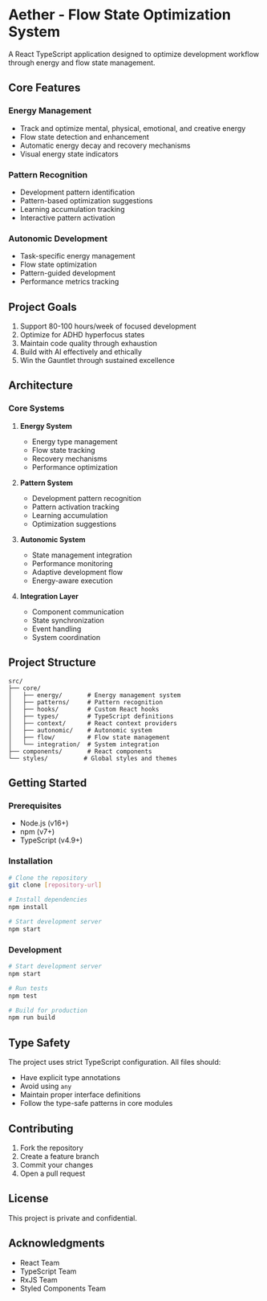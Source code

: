 # Aether - Flow State Optimization System

A React TypeScript application designed to optimize development workflow through energy and flow state management.

## Core Features

### Energy Management
- Track and optimize mental, physical, emotional, and creative energy
- Flow state detection and enhancement
- Automatic energy decay and recovery mechanisms
- Visual energy state indicators

### Pattern Recognition
- Development pattern identification
- Pattern-based optimization suggestions
- Learning accumulation tracking
- Interactive pattern activation

### Autonomic Development
- Task-specific energy management
- Flow state optimization
- Pattern-guided development
- Performance metrics tracking

## Project Goals
1. Support 80-100 hours/week of focused development
2. Optimize for ADHD hyperfocus states
3. Maintain code quality through exhaustion
4. Build with AI effectively and ethically
5. Win the Gauntlet through sustained excellence

## Architecture

### Core Systems
1. **Energy System**
   - Energy type management
   - Flow state tracking
   - Recovery mechanisms
   - Performance optimization

2. **Pattern System**
   - Development pattern recognition
   - Pattern activation tracking
   - Learning accumulation
   - Optimization suggestions

3. **Autonomic System**
   - State management integration
   - Performance monitoring
   - Adaptive development flow
   - Energy-aware execution

4. **Integration Layer**
   - Component communication
   - State synchronization
   - Event handling
   - System coordination

## Project Structure
```
src/
├── core/
│   ├── energy/       # Energy management system
│   ├── patterns/     # Pattern recognition
│   ├── hooks/        # Custom React hooks
│   ├── types/        # TypeScript definitions
│   ├── context/      # React context providers
│   ├── autonomic/    # Autonomic system
│   ├── flow/         # Flow state management
│   └── integration/  # System integration
├── components/       # React components
└── styles/          # Global styles and themes
```

## Getting Started

### Prerequisites
- Node.js (v16+)
- npm (v7+)
- TypeScript (v4.9+)

### Installation
```bash
# Clone the repository
git clone [repository-url]

# Install dependencies
npm install

# Start development server
npm start
```

### Development
```bash
# Start development server
npm start

# Run tests
npm test

# Build for production
npm run build
```

## Type Safety
The project uses strict TypeScript configuration. All files should:
- Have explicit type annotations
- Avoid using `any`
- Maintain proper interface definitions
- Follow the type-safe patterns in core modules

## Contributing
1. Fork the repository
2. Create a feature branch
3. Commit your changes
4. Open a pull request

## License
This project is private and confidential.

## Acknowledgments
- React Team
- TypeScript Team
- RxJS Team
- Styled Components Team 